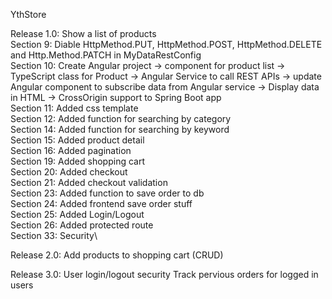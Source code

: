 YthStore

Release 1.0:	Show a list of products\
Section 9: Diable HttpMethod.PUT, HttpMethod.POST, HttpMethod.DELETE and Http.Method.PATCH in MyDataRestConfig\
Section 10: Create Angular project -> component for product list -> TypeScript class for Product -> Angular Service to call REST APIs -> update Angular component to subscribe data from Angular service -> Display data in HTML -> CrossOrigin support to Spring Boot app\
Section 11: Added css template\
Section 12: Added function for searching by category\
Section 14: Added function for searching by keyword\
Section 15: Added product detail\
Section 16: Added pagination\
Section 19: Added shopping cart\
Section 20: Added checkout\
Section 21: Added checkout validation\
Section 23: Added function to save order to db\
Section 24: Added frontend save order stuff\
Section 25: Added Login/Logout\
Section 26: Added protected route\
Section 33: Security\

Release 2.0: Add products to shopping cart (CRUD)

Release 3.0: User login/logout security Track pervious orders for logged in users


